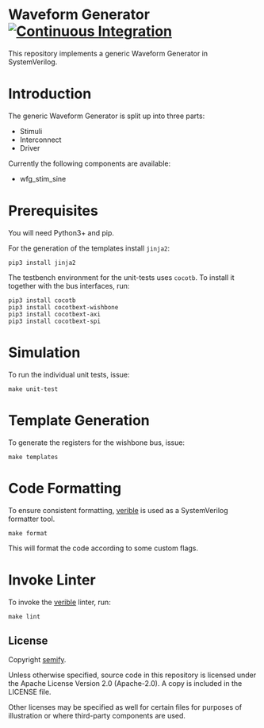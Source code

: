 # Waveform Generator [![Continuous Integration](https://github.com/semify-eda/waveform-generator/actions/workflows/CI.yml/badge.svg)](https://github.com/semify-eda/waveform-generator/actions/workflows/CI.yml)

This repository implements a generic Waveform Generator in SystemVerilog.

# Introduction

The generic Waveform Generator is split up into three parts:

- Stimuli
- Interconnect
- Driver

Currently the following components are available:

- wfg_stim_sine

# Prerequisites

You will need Python3+ and pip.

For the generation of the templates install `jinja2`:

    pip3 install jinja2

The testbench environment for the unit-tests uses `cocotb`. To install it together with the bus interfaces, run:

    pip3 install cocotb
    pip3 install cocotbext-wishbone
    pip3 install cocotbext-axi
    pip3 install cocotbext-spi

# Simulation

To run the individual unit tests, issue:

	make unit-test

# Template Generation

To generate the registers for the wishbone bus, issue:

	make templates

# Code Formatting

To ensure consistent formatting, [verible](https://github.com/chipsalliance/verible) is used as a SystemVerilog formatter tool.

	make format

This will format the code according to some custom flags.

# Invoke Linter

To invoke the [verible](https://github.com/chipsalliance/verible) linter, run:

	make lint

## License

Copyright [semify](https://www.semify-eda.com/).

Unless otherwise specified, source code in this repository is licensed under the Apache License Version 2.0 (Apache-2.0). A copy is included in the LICENSE file.

Other licenses may be specified as well for certain files for purposes of illustration or where third-party components are used.

